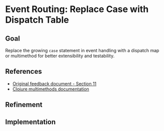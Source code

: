 # Event Routing: Replace Case with Dispatch Table

## Goal
Replace the growing `case` statement in event handling with a dispatch map or multimethod for better extensibility and testability.

## References
- [Original feedback document - Section 11](../2025-09-23-2029-gtp-5-tracer-bullet-feedback.md#11-event-routing-replace-the-big-case-with-a-dispatch-table-or-multimethod)
- [Clojure multimethods documentation](https://clojure.org/reference/multimethods)

## Refinement

## Implementation